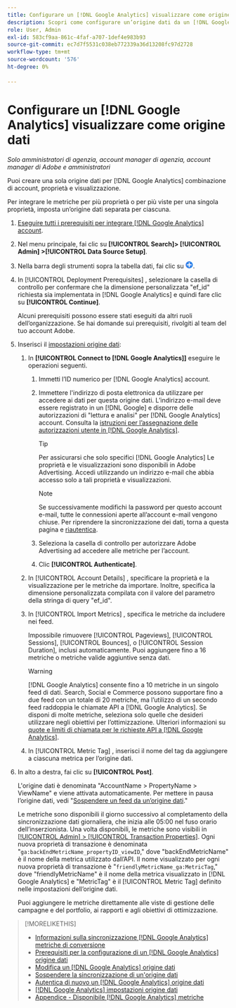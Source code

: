 ```yaml
---
title: Configurare un [!DNL Google Analytics] visualizzare come origine dati
description: Scopri come configurare un’origine dati da un [!DNL Google Analytics] visualizzazione.
role: User, Admin
exl-id: 583cf9aa-861c-4faf-a707-1def4e983b93
source-git-commit: ec7d7f5531c038eb772339a36d13208fc97d2728
workflow-type: tm+mt
source-wordcount: '576'
ht-degree: 0%

---
```


# Configurare un [!DNL Google Analytics] visualizzare come origine dati

*Solo amministratori di agenzia, account manager di agenzia, account manager di Adobe e amministratori*

Puoi creare una sola origine dati per [!DNL Google Analytics] combinazione di account, proprietà e visualizzazione.

Per integrare le metriche per più proprietà o per più viste per una singola proprietà, imposta un’origine dati separata per ciascuna.

1. [Eseguire tutti i prerequisiti per integrare [!DNL Google Analytics] account](data-source-prerequisites.md).

1. Nel menu principale, fai clic su **[!UICONTROL Search]> [!UICONTROL Admin] >[!UICONTROL Data Source Setup]**.

1. Nella barra degli strumenti sopra la tabella dati, fai clic su ![Crea](/help/search-social-commerce/assets/add.png "Crea").

1. In [!UICONTROL Deployment Prerequisites] , selezionare la casella di controllo per confermare che la dimensione personalizzata &quot;ef_id&quot; richiesta sia implementata in [!DNL Google Analytics] e quindi fare clic su **[!UICONTROL Continue]**.

   Alcuni prerequisiti possono essere stati eseguiti da altri ruoli dell’organizzazione. Se hai domande sui prerequisiti, rivolgiti al team del tuo account Adobe.

1. Inserisci il [impostazioni origine dati](data-source-settings.md):

   1. In **[!UICONTROL Connect to [!DNL Google Analytics]]** eseguire le operazioni seguenti.

      1. Immetti l’ID numerico per [!DNL Google Analytics] account.

      1. Immettere l&#39;indirizzo di posta elettronica da utilizzare per accedere ai dati per questa origine dati. L’indirizzo e-mail deve essere registrato in un [!DNL Google] e disporre delle autorizzazioni di &quot;lettura e analisi&quot; per [!DNL Google Analytics] account. Consulta la [istruzioni per l’assegnazione delle autorizzazioni utente in [!DNL Google Analytics]](https://support.google.com/analytics/answer/9305587).

         >[!TIP]
         >
         >Per assicurarsi che solo specifici [!DNL Google Analytics] Le proprietà e le visualizzazioni sono disponibili in Adobe Advertising. Accedi utilizzando un indirizzo e-mail che abbia accesso solo a tali proprietà e visualizzazioni.

         >[!NOTE]
         >
         >Se successivamente modifichi la password per questo account e-mail, tutte le connessioni aperte all’account e-mail vengono chiuse. Per riprendere la sincronizzazione dei dati, torna a questa pagina e [riautentica](data-source-reauthenticate.md).

      1. Seleziona la casella di controllo per autorizzare Adobe Advertising ad accedere alle metriche per l’account.

      1. Clic **[!UICONTROL Authenticate]**.

   1. In [!UICONTROL Account Details] , specificare la proprietà e la visualizzazione per le metriche da importare. Inoltre, specifica la dimensione personalizzata compilata con il valore del parametro della stringa di query &quot;ef_id&quot;.

   1. In [!UICONTROL Import Metrics] , specifica le metriche da includere nei feed.

      Impossibile rimuovere [!UICONTROL Pageviews], [!UICONTROL Sessions], [!UICONTROL Bounces], o [!UICONTROL Session Duration], inclusi automaticamente. Puoi aggiungere fino a 16 metriche o metriche valide aggiuntive senza dati.

      >[!WARNING]
      >
      >[!DNL Google Analytics] consente fino a 10 metriche in un singolo feed di dati. Search, Social e Commerce possono supportare fino a due feed con un totale di 20 metriche, ma l’utilizzo di un secondo feed raddoppia le chiamate API a [!DNL Google Analytics]. Se disponi di molte metriche, seleziona solo quelle che desideri utilizzare negli obiettivi per l’ottimizzazione. Ulteriori informazioni su [quote e limiti di chiamata per le richieste API a [!DNL Google Analytics]](https://developers.google.com/analytics/devguides/reporting/core/v4/limits-quotas).

   1. In [!UICONTROL Metric Tag] , inserisci il nome del tag da aggiungere a ciascuna metrica per l’origine dati.

1. In alto a destra, fai clic su **[!UICONTROL Post]**.

   L&#39;origine dati è denominata &quot;AccountName > PropertyName > ViewName&quot; e viene attivata automaticamente. Per mettere in pausa l’origine dati, vedi &quot;[Sospendere un feed da un’origine dati](data-source-pause.md).&quot;

   Le metriche sono disponibili il giorno successivo al completamento della sincronizzazione dati giornaliera, che inizia alle 05:00 nel fuso orario dell’inserzionista. Una volta disponibili, le metriche sono visibili in [[!UICONTROL Admin] > [!UICONTROL Transaction Properties]](/help/search-social-commerce/admin/transaction-properties/transaction-property-about.md). Ogni nuova proprietà di transazione è denominata &quot;`ga:backEndMetricName_propertyID_viewID`,&quot; dove &quot;backEndMetricName&quot; è il nome della metrica utilizzato dall’API. Il nome visualizzato per ogni nuova proprietà di transazione è &quot;`friendlyMetricName_ga:MetricTag`,&quot; dove &quot;friendlyMetricName&quot; è il nome della metrica visualizzato in [!DNL Google Analytics] e &quot;MetricTag&quot; è il [!UICONTROL Metric Tag] definito nelle impostazioni dell’origine dati.

   Puoi aggiungere le metriche direttamente alle viste di gestione delle campagne e del portfolio, ai rapporti e agli obiettivi di ottimizzazione.

>[!MORELIKETHIS]
>
>* [Informazioni sulla sincronizzazione [!DNL Google Analytics] metriche di conversione](data-source-about.md)
>* [Prerequisiti per la configurazione di un [!DNL Google Analytics] origine dati](data-source-prerequisites.md)
>* [Modifica un [!DNL Google Analytics] origine dati](data-source-edit.md)
>* [Sospendere la sincronizzazione di un&#39;origine dati](data-source-pause.md)
>* [Autentica di nuovo un [!DNL Google Analytics] origine dati](data-source-reauthenticate.md)
>* [[!DNL Google Analytics] impostazioni origine dati](data-source-settings.md)
>* [Appendice - Disponibile [!DNL Google Analytics] metriche](data-source-ga-metrics.md)
